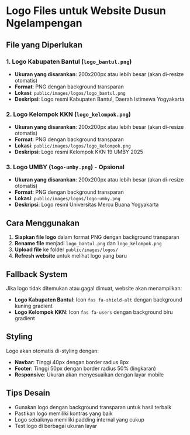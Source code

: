 # Logo Files untuk Website Dusun Ngelampengan

## File yang Diperlukan

### 1. Logo Kabupaten Bantul (`logo_bantul.png`)
- **Ukuran yang disarankan**: 200x200px atau lebih besar (akan di-resize otomatis)
- **Format**: PNG dengan background transparan
- **Lokasi**: `public/images/logos/logo_bantul.png`
- **Deskripsi**: Logo resmi Kabupaten Bantul, Daerah Istimewa Yogyakarta

### 2. Logo Kelompok KKN (`logo_kelompok.png`)
- **Ukuran yang disarankan**: 200x200px atau lebih besar (akan di-resize otomatis)
- **Format**: PNG dengan background transparan
- **Lokasi**: `public/images/logos/logo_kelompok.png`
- **Deskripsi**: Logo resmi Kelompok KKN 19 UMBY 2025

### 3. Logo UMBY (`logo-umby.png`) - Opsional
- **Ukuran yang disarankan**: 200x200px atau lebih besar (akan di-resize otomatis)
- **Format**: PNG dengan background transparan
- **Lokasi**: `public/images/logos/logo-umby.png`
- **Deskripsi**: Logo resmi Universitas Mercu Buana Yogyakarta

## Cara Menggunakan

1. **Siapkan file logo** dalam format PNG dengan background transparan
2. **Rename file** menjadi `logo_bantul.png` dan `logo_kelompok.png`
3. **Upload file** ke folder `public/images/logos/`
4. **Refresh website** untuk melihat logo yang baru

## Fallback System

Jika logo tidak ditemukan atau gagal dimuat, website akan menampilkan:
- **Logo Kabupaten Bantul**: Icon `fas fa-shield-alt` dengan background kuning gradient
- **Logo Kelompok KKN**: Icon `fas fa-users` dengan background biru gradient

## Styling

Logo akan otomatis di-styling dengan:
- **Navbar**: Tinggi 40px dengan border radius 8px
- **Footer**: Tinggi 50px dengan border radius 50% (lingkaran)
- **Responsive**: Ukuran akan menyesuaikan dengan layar mobile

## Tips Desain

- Gunakan logo dengan background transparan untuk hasil terbaik
- Pastikan logo memiliki kontras yang baik
- Logo sebaiknya memiliki padding internal yang cukup
- Test logo di berbagai ukuran layar
